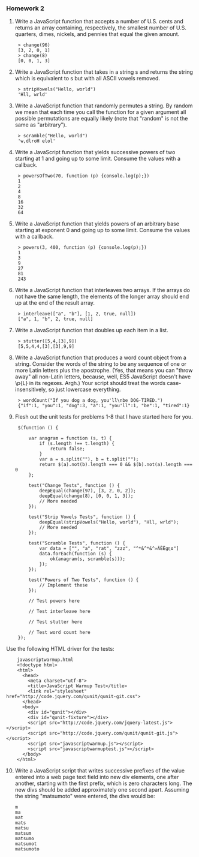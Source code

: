 ### Homework 2

1. Write a JavaScript function that accepts a number of U.S. cents and returns an array containing, respectively, the smallest number of U.S. quarters, dimes, nickels, and pennies that equal the given amount.

		> change(96)
		[3, 2, 0, 1]
		> change(8)
		[0, 0, 1, 3]

2. Write a JavaScript function that takes in a string s and returns the string which is equivalent to s but with all ASCII vowels removed.

		> stripVowels("Hello, world")
		'Hll, wrld'

3. Write a JavaScript function that randomly permutes a string. By random we mean that each time you call the function for a given argument all possible permutations are equally likely (note that "random" is not the same as "arbitrary").

		> scramble("Hello, world")
		'w,dlroH elol'

4. Write a JavaScript function that yields successive powers of two starting at 1 and going up to some limit. Consume the values with a callback.

		> powersOfTwo(70, function (p) {console.log(p);})
		1
		2
		4
		8
		16
		32
		64

5. Write a JavaScript function that yields powers of an arbitrary base starting at exponent 0 and going up to some limit. Consume the values with a callback.

		> powers(3, 400, function (p) {console.log(p);})
		1
		3
		9
		27
		81
		243

6. Write a JavaScript function that interleaves two arrays. If the arrays do not have the same length, the elements of the longer array should end up at the end of the result array.

		> interleave(["a", "b"], [1, 2, true, null])
		["a", 1, "b", 2, true, null]

7. Write a JavaScript function that doubles up each item in a list.

		> stutter([5,4,[3],9])
		[5,5,4,4,[3],[3],9,9]

8. Write a JavaScript function that produces a word count object from a string. Consider the words of the string to be any sequence of one or more Latin letters plus the apostrophe. (Yes, that means you can "throw away" all non-Latin letters, because, well, ES5 JavaScript doesn't have \p{L} in its regexes. Argh.) Your script should treat the words case-insensitively, so just lowercase everything.

		> wordCount("If you dog a dog, you'll\nbe DOG-TIRED.")
		{"if":1, "you":1, "dog":3, "a":1, "you'll":1, "be":1, "tired":1}

9. Flesh out the unit tests for problems 1-8 that I have started here for you.

		$(function () {

		    var anagram = function (s, t) {
		        if (s.length !== t.length) {
		            return false;
		        }
		        var a = s.split(""), b = t.split("");
		        return $(a).not(b).length === 0 && $(b).not(a).length === 0
		    };

		    test("Change Tests", function () {
		        deepEqual(change(97), [3, 2, 0, 2]);
		        deepEqual(change(8), [0, 0, 1, 3]);
		        // More needed
		    });

		    test("Strip Vowels Tests", function () {
		        deepEqual(stripVowels("Hello, world"), "Hll, wrld");
		        // More needed
		    });

		    test("Scramble Tests", function () {
		        var data = ["", "a", "rat", "zzz", "^*&^*&^▱ÄÈËɡɳɷ"]
		        data.forEach(function (s) {
		            ok(anagram(s, scramble(s)));
		        });
		    });

		    test("Powers of Two Tests", function () {
		        // Implement these
		    });

		    // Test powers here

		    // Test interleave here

		    // Test stutter here

		    // Test word count here
		});

Use the following HTML driver for the tests:

		javascriptwarmup.html
		<!doctype html>
		<html>
		  <head>
		    <meta charset="utf-8">
		    <title>JavaScript Warmup Test</title>
		    <link rel="stylesheet" href="http://code.jquery.com/qunit/qunit-git.css">
		  </head>
		  <body>
		    <div id="qunit"></div>
		    <div id="qunit-fixture"></div>
		    <script src="http://code.jquery.com/jquery-latest.js"></script>
		    <script src="http://code.jquery.com/qunit/qunit-git.js"></script>
		    <script src="javascriptwarmup.js"></script>
		    <script src="javascriptwarmuptest.js"></script>
		  </body>
		</html>

10. Write a JavaScript script that writes successive prefixes of the value entered into a web page text field into new div elements, one after another, starting with the first prefix, which is zero characters long. The new divs should be added approximately one second apart.
Assuming the string "matsumoto" were entered, the divs would be:

		 
		m
		ma
		mat
		mats
		matsu
		matsum
		matsumo
		matsumot
		matsumoto